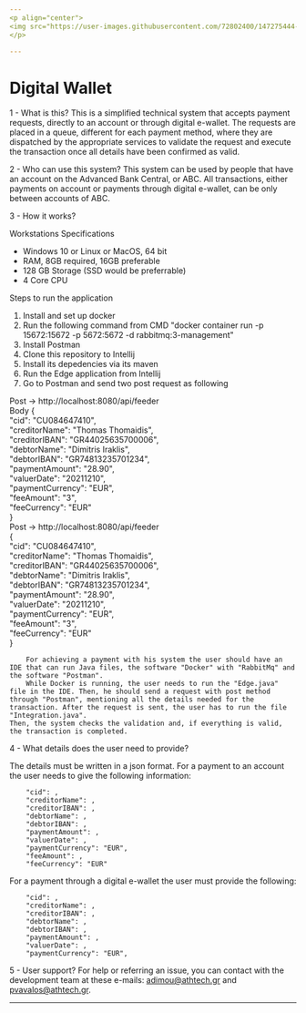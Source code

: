 ```yaml
---
<p align="center">
<img src="https://user-images.githubusercontent.com/72802400/147275444-8cb56c06-df1d-45cf-ac0f-3979f0c866f4.png" width="400" height="75"><img src="https://user-images.githubusercontent.com/72802400/147275465-1f5697db-9a94-41ce-ae6b-adb3ba692b73.png" width="300" height="75">
</p>

---
```

# Digital Wallet

1 - What is this?
        This is a simplified technical system that accepts payment requests, directly to an account or through digital e-wallet. The requests are placed in a queue, different for each payment method, where they are dispatched by the appropriate services to validate
 	the request and execute the transaction once all details have been confirmed as valid.

2 - Who can use this system?
        This system can be used by people that have an account on the Advanced Bank Central, or ABC. All transactions, either payments on account or payments through digital e-wallet, can be only between accounts of ABC.

3 - How it works?

Workstations Specifications
- Windows 10 or Linux or MacOS, 64 bit
- RAM, 8GB required, 16GB preferable
- 128 GB Storage (SSD would be preferrable)
- 4 Core CPU

Steps to run the application

1. Install and set up docker
2. Run the following command from CMD "docker container run -p 15672:15672 -p 5672:5672 -d rabbitmq:3-management"
3. Install Postman
4. Clone this repository to Intellij
5. Install its depedencies via its maven
6. Run the Edge application from Intellij 
7. Go to Postman and send two post request as following<br />

Post -> http://localhost:8080/api/feeder<br />
	Body 
	{<br />
	"cid": "CU084647410",<br />
	"creditorName": "Thomas Thomaidis",<br />
	"creditorIBAN": "GR44025635700006",<br />
	"debtorName": "Dimitris Iraklis",<br />
	"debtorIBAN": "GR74813235701234",<br />
	"paymentAmount": "28.90",<br />
	"valuerDate": "20211210",<br />
	"paymentCurrency": "EUR",<br />
	"feeAmount": "3",<br />
	"feeCurrency": "EUR"<br />
	}<br />
Post -> http://localhost:8080/api/feeder<br />
	{<br />
	"cid": "CU084647410",<br />
	"creditorName": "Thomas Thomaidis",<br />
	"creditorIBAN": "GR44025635700006",<br />
	"debtorName": "Dimitris Iraklis",<br />
	"debtorIBAN": "GR74813235701234",<br />
	"paymentAmount": "28.90",<br />
	"valuerDate": "20211210",<br />
	"paymentCurrency": "EUR",<br />
	"feeAmount": "3",<br />
	"feeCurrency": "EUR"<br />
	}<br />






        For achieving a payment with his system the user should have an IDE that can run Java files, the software "Docker" with "RabbitMq" and the software "Postman".
        While Docker is running, the user needs to run the "Edge.java" file in the IDE. Then, he should send a request with post method through "Postman", mentioning all the details needed for the transaction. After the request is sent, the user has to run the file "Integration.java". 
	Then, the system checks the validation and, if everything is valid, the transaction is completed.
    
4 - What details does the user need to provide?

The details must be written in a json format. For a payment to an account the user needs to give the following information:

        "cid": ,
        "creditorName": ,
        "creditorIBAN": ,
        "debtorName": ,
        "debtorIBAN": ,
        "paymentAmount": ,
        "valuerDate": ,
        "paymentCurrency": "EUR",
        "feeAmount": ,
        "feeCurrency": "EUR"

For a payment through a digital e-wallet the user must provide the following:

        "cid": ,
        "creditorName": ,
        "creditorIBAN": ,
        "debtorName": ,
        "debtorIBAN": ,
        "paymentAmount": ,
        "valuerDate": ,
        "paymentCurrency": "EUR",

5 - User support?
	For help or referring an issue, you can contact with the development team at these e-mails: adimou@athtech.gr and pvavalos@athtech.gr.
	
---
